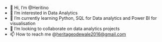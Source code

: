 - 👋 Hi, I’m @Heritino
- 👀 I’m interested in Data Analytics
- 🌱 I’m currently learning Python, SQL for Data analytics and Power BI for visualisation
- 💞️ I’m looking to collaborate on data analytics projects
- 📫 How to reach me @heritageodewale2016@gmail.com

<!---
Heritino/Heritino is a ✨ special ✨ repository because its `README.md` (this file) appears on your GitHub profile.
You can click the Preview link to take a look at your changes.
--->
